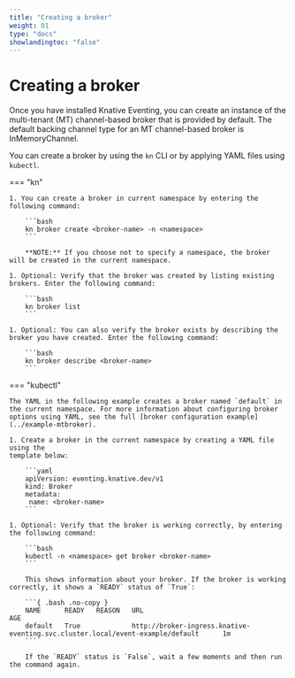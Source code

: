```yaml
---
title: "Creating a broker"
weight: 01
type: "docs"
showlandingtoc: "false"
---
```


# Creating a broker

Once you have installed Knative Eventing, you can create an instance of the multi-tenant (MT) channel-based broker that is provided by default. The default backing channel type for an MT channel-based broker is InMemoryChannel.

You can create a broker by using the `kn` CLI or by applying YAML files using `kubectl`.


=== "kn"

    1. You can create a broker in current namespace by entering the following command:

        ```bash
        kn broker create <broker-name> -n <namespace>
        ```

        **NOTE:** If you choose not to specify a namespace, the broker will be created in the current namespace.

    1. Optional: Verify that the broker was created by listing existing brokers. Enter the following command:

        ```bash
        kn broker list
        ```

    1. Optional: You can also verify the broker exists by describing the broker you have created. Enter the following command:

        ```bash
        kn broker describe <broker-name>
        ```


=== "kubectl"

    The YAML in the following example creates a broker named `default` in the current namespace. For more information about configuring broker options using YAML, see the full [broker configuration example](../example-mtbroker).

    1. Create a broker in the current namespace by creating a YAML file using the
    template below:

        ```yaml
        apiVersion: eventing.knative.dev/v1
        kind: Broker
        metadata:
         name: <broker-name>
        ```

    1. Optional: Verify that the broker is working correctly, by entering the following command:

        ```bash
        kubectl -n <namespace> get broker <broker-name>
        ```

        This shows information about your broker. If the broker is working correctly, it shows a `READY` status of `True`:

        ```{ .bash .no-copy }
        NAME      READY   REASON   URL                                                                                 AGE
        default   True             http://broker-ingress.knative-eventing.svc.cluster.local/event-example/default      1m
        ```

        If the `READY` status is `False`, wait a few moments and then run the command again.
